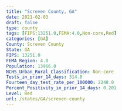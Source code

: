 ```yaml
---
title: "Screven County, GA"
date: 2021-02-03
draft: false
type: county
tags: [FIPS:13251.0,FEMA:4.0,Non-core,Red]
categories: [GA]
County: Screven County
State: GA
FIPS: 13251.0
FEMA_Region: 4.0
Population: 13966.0
NCHS_Urban_Rural_Classification: Non-core
Tests_in_prior_14_days: 314.0
Fourteen_day_test_rate_per_100000: 2248.0
Percent_Positivity_in_prior_14_days: 0.201
Level: Red
url: /states/GA/screven-county
---
```



